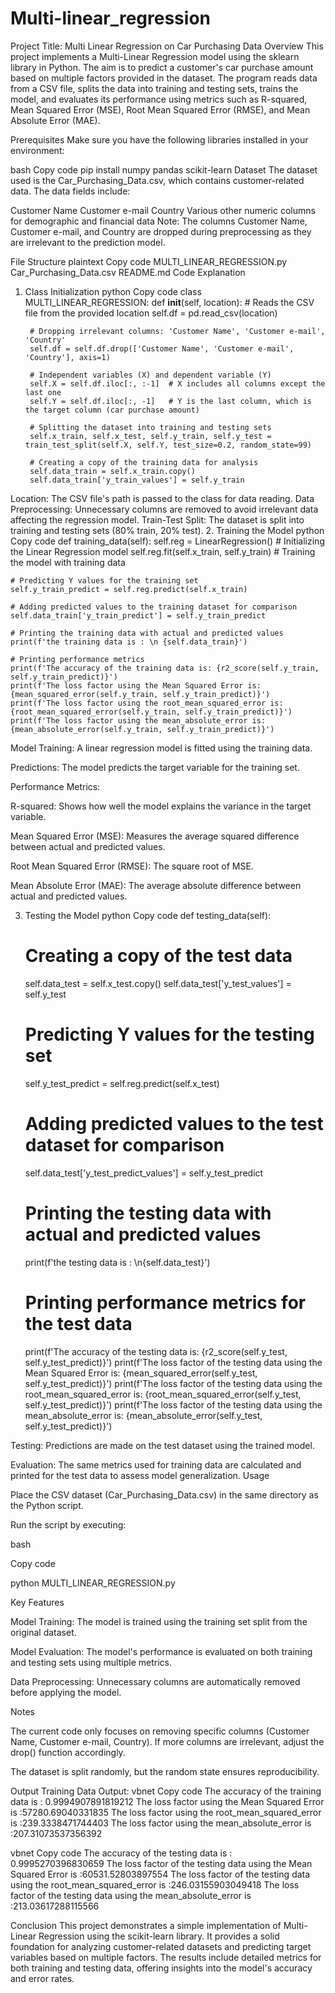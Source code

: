 # Multi-linear_regression
Project Title: Multi Linear Regression on Car Purchasing Data
Overview
This project implements a Multi-Linear Regression model using the sklearn library in Python. The aim is to predict a customer's car purchase amount based on multiple factors provided in the dataset. The program reads data from a CSV file, splits the data into training and testing sets, trains the model, and evaluates its performance using metrics such as R-squared, Mean Squared Error (MSE), Root Mean Squared Error (RMSE), and Mean Absolute Error (MAE).

Prerequisites
Make sure you have the following libraries installed in your environment:

bash
Copy code
pip install numpy pandas scikit-learn
Dataset
The dataset used is the Car_Purchasing_Data.csv, which contains customer-related data. The data fields include:

Customer Name
Customer e-mail
Country
Various other numeric columns for demographic and financial data
Note: The columns Customer Name, Customer e-mail, and Country are dropped during preprocessing as they are irrelevant to the prediction model.

File Structure
plaintext
Copy code
MULTI_LINEAR_REGRESSION.py
Car_Purchasing_Data.csv
README.md
Code Explanation
1. Class Initialization
python
Copy code
class MULTI_LINEAR_REGRESSION:
    def __init__(self, location):
        # Reads the CSV file from the provided location
        self.df = pd.read_csv(location)
        
        # Dropping irrelevant columns: 'Customer Name', 'Customer e-mail', 'Country'
        self.df = self.df.drop(['Customer Name', 'Customer e-mail', 'Country'], axis=1)
        
        # Independent variables (X) and dependent variable (Y)
        self.X = self.df.iloc[:, :-1]  # X includes all columns except the last one
        self.Y = self.df.iloc[:, -1]   # Y is the last column, which is the target column (car purchase amount)
        
        # Splitting the dataset into training and testing sets
        self.x_train, self.x_test, self.y_train, self.y_test = train_test_split(self.X, self.Y, test_size=0.2, random_state=99)
        
        # Creating a copy of the training data for analysis
        self.data_train = self.x_train.copy()
        self.data_train['y_train_values'] = self.y_train
Location: The CSV file's path is passed to the class for data reading.
Data Preprocessing: Unnecessary columns are removed to avoid irrelevant data affecting the regression model.
Train-Test Split: The dataset is split into training and testing sets (80% train, 20% test).
2. Training the Model
python
Copy code
def training_data(self):
    self.reg = LinearRegression()  # Initializing the Linear Regression model
    self.reg.fit(self.x_train, self.y_train)  # Training the model with training data
    
    # Predicting Y values for the training set
    self.y_train_predict = self.reg.predict(self.x_train)
    
    # Adding predicted values to the training dataset for comparison
    self.data_train['y_train_predict'] = self.y_train_predict
    
    # Printing the training data with actual and predicted values
    print(f'the training data is : \n {self.data_train}')
    
    # Printing performance metrics
    print(f'The accuracy of the training data is: {r2_score(self.y_train, self.y_train_predict)}')
    print(f'The loss factor using the Mean Squared Error is: {mean_squared_error(self.y_train, self.y_train_predict)}')
    print(f'The loss factor using the root_mean_squared_error is: {root_mean_squared_error(self.y_train, self.y_train_predict)}')
    print(f'The loss factor using the mean_absolute_error is: {mean_absolute_error(self.y_train, self.y_train_predict)}')
Model Training: A linear regression model is fitted using the training data.

Predictions: The model predicts the target variable for the training set.

Performance Metrics:

R-squared: Shows how well the model explains the variance in the target variable.

Mean Squared Error (MSE): Measures the average squared difference between actual and predicted values.

Root Mean Squared Error (RMSE): The square root of MSE.

Mean Absolute Error (MAE): The average absolute difference between actual and predicted values.

3. Testing the Model
python
Copy code
def testing_data(self):
    # Creating a copy of the test data
    self.data_test = self.x_test.copy()
    self.data_test['y_test_values'] = self.y_test
    
    # Predicting Y values for the testing set
    self.y_test_predict = self.reg.predict(self.x_test)
    
    # Adding predicted values to the test dataset for comparison
    self.data_test['y_test_predict_values'] = self.y_test_predict
    
    # Printing the testing data with actual and predicted values
    print(f'the testing data is : \n{self.data_test}')
    
    # Printing performance metrics for the test data
    print(f'The accuracy of the testing data is: {r2_score(self.y_test, self.y_test_predict)}')
    print(f'The loss factor of the testing data using the Mean Squared Error is: {mean_squared_error(self.y_test, self.y_test_predict)}')
    print(f'The loss factor of the testing data using the root_mean_squared_error is: {root_mean_squared_error(self.y_test, self.y_test_predict)}')
    print(f'The loss factor of the testing data using the mean_absolute_error is: {mean_absolute_error(self.y_test, self.y_test_predict)}')

Testing: Predictions are made on the test dataset using the trained model.

Evaluation: The same metrics used for training data are calculated and printed for the test data to assess model generalization.
Usage

Place the CSV dataset (Car_Purchasing_Data.csv) in the same directory as the Python script.

Run the script by executing:

bash

Copy code

python MULTI_LINEAR_REGRESSION.py

Key Features

Model Training: The model is trained using the training set split from the original dataset.

Model Evaluation: The model's performance is evaluated on both training and testing sets using multiple metrics.

Data Preprocessing: Unnecessary columns are automatically removed before applying the model.

Notes

The current code only focuses on removing specific columns (Customer Name, Customer e-mail, Country). If more columns are irrelevant, adjust the drop() function accordingly.

The dataset is split randomly, but the random state ensures reproducibility.


Output 
Training Data Output:
vbnet
Copy code
The accuracy of the training data  is : 0.9994907891819212
The loss factor using the Mean Squared Error is :57280.69040331835
The loss factor using the root_mean_squared_error is :239.3338471744403
The loss factor using the  mean_absolute_error is :207.31073537356392

vbnet
Copy code
The accuracy of the testing data  is : 0.9995270396830659
The loss factor of the testing data using the Mean Squared Error is :60531.52803897554
The loss factor of the testing data  using the root_mean_squared_error is :246.03155903049418
The loss factor of the testing data using the  mean_absolute_error is :213.03617288115566


Conclusion
This project demonstrates a simple implementation of Multi-Linear Regression using the scikit-learn library. It provides a solid foundation for analyzing customer-related datasets and predicting target variables based on multiple factors. The results include detailed metrics for both training and testing data, offering insights into the model's accuracy and error rates.

